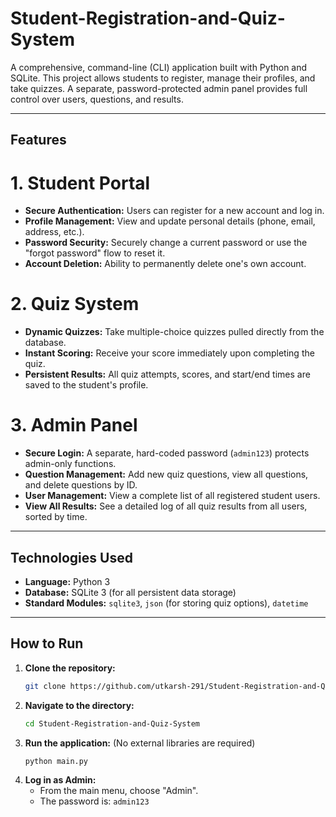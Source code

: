 # Student-Registration-and-Quiz-System

A comprehensive, command-line (CLI) application built with Python and SQLite. This project allows students to register, manage their profiles, and take quizzes. A separate, password-protected admin panel provides full control over users, questions, and results.

---

##  Features

# 1. Student Portal
* **Secure Authentication:** Users can register for a new account and log in.
* **Profile Management:** View and update personal details (phone, email, address, etc.).
* **Password Security:** Securely change a current password or use the "forgot password" flow to reset it.
* **Account Deletion:** Ability to permanently delete one's own account.

# 2. Quiz System
* **Dynamic Quizzes:** Take multiple-choice quizzes pulled directly from the database.
* **Instant Scoring:** Receive your score immediately upon completing the quiz.
* **Persistent Results:** All quiz attempts, scores, and start/end times are saved to the student's profile.

# 3. Admin Panel
* **Secure Login:** A separate, hard-coded password (`admin123`) protects admin-only functions.
* **Question Management:** Add new quiz questions, view all questions, and delete questions by ID.
* **User Management:** View a complete list of all registered student users.
* **View All Results:** See a detailed log of all quiz results from all users, sorted by time.

---

## Technologies Used

* **Language:** Python 3
* **Database:** SQLite 3 (for all persistent data storage)
* **Standard Modules:** `sqlite3`, `json` (for storing quiz options), `datetime`

---

## How to Run

1.  **Clone the repository:**
    ```bash
    git clone https://github.com/utkarsh-291/Student-Registration-and-Quiz-System.git
    ```
2.  **Navigate to the directory:**
    ```bash
    cd Student-Registration-and-Quiz-System
    ```
3.  **Run the application:**
    (No external libraries are required)
    ```bash
    python main.py
    ```
4.  **Log in as Admin:**
    * From the main menu, choose "Admin".
    * The password is: `admin123`
